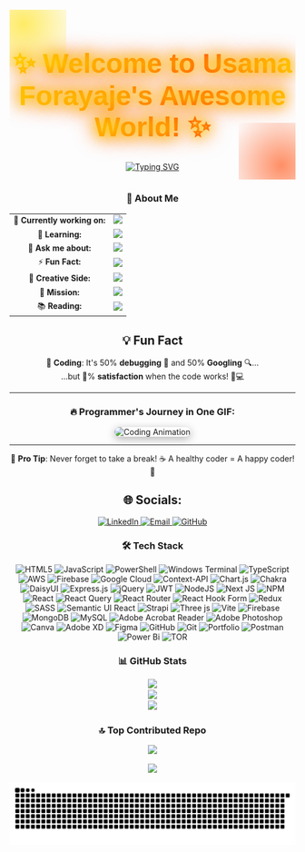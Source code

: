 <div align="center" style="margin: 20px 0; position: relative; overflow: hidden;">
  <h1 style="
    font-family: 'Poppins', sans-serif; 
    font-size: 3rem; 
    color: #FFD700; 
    text-shadow: 0 0 20px #FFD700, 0 0 30px #FFA500, 0 0 40px #FF4500;
    animation: glow 2s infinite alternate;
    background: linear-gradient(90deg, #FFD700, #FFA500, #FF4500, #FFD700);
    -webkit-background-clip: text;
    -webkit-text-fill-color: transparent;
  ">
    ✨ Welcome to Usama Forayaje's Awesome World! ✨
  </h1>
  <div style="position: absolute; top: -50px; left: -50px; width: 150px; height: 150px; background: radial-gradient(circle, rgba(255, 223, 0, 0.6), transparent); animation: float 3s ease-in-out infinite;"></div>
  <div style="position: absolute; bottom: -50px; right: -50px; width: 150px; height: 150px; background: radial-gradient(circle, rgba(255, 69, 0, 0.6), transparent); animation: float 3s ease-in-out infinite reverse;"></div>

<a href="https://git.io/typing-svg"><img src="https://readme-typing-svg.herokuapp.com?font=Fira+Code&size=18&pause=1000&color=677CF7&random=true&width=600&height=70&lines=%F0%9F%8C%90+Building+Modern%2C+Responsive+Web+Applications;%F0%9F%92%BB+React+Ninja+%7C+Tailwind+Wizard;%F0%9F%8C%9F+Shaping+the+Future+of+Web+Development;%F0%9F%AA%84+Creating+Magic+with+HTML%2C+CSS%2C+%26+JS;%F0%9F%9B%A0%EF%B8%8F+Frontend+Alchemist+%7C+Breathing+Life+Into+Websites;%F0%9F%94%A5+Design+%2B+Code+%3D+Perfect+Harmony;%F0%9F%92%A1+Dream+It%2C+Design+It%2C+Build+It;%F0%9F%93%B1+Mobile-First+%7C+Responsive+Design+Advocate;%F0%9F%91%A8%E2%80%8D%F0%9F%92%BB+Welcome+to+My+Code+Lab!+%7C+Explore+My+Digital+Creations;%F0%9F%A7%91%E2%80%8D%F0%9F%92%BB+Coding+Interfaces+That+Users+Love" alt="Typing SVG" /></a>

</div>

<div align="center">

### 🌟 About Me

<table style="width: 100%; text-align: center; border-spacing: 10px;">
  <tr>
    <td>🔭 <b>Currently working on:</b></td>
    <td>
      <img src="https://img.shields.io/badge/Frontend_Development-6C63FF?style=for-the-badge&logo=react&logoColor=white" style="animation: pulse 1.5s infinite;">
    </td>
  </tr>
  <tr>
    <td>🌱 <b>Learning:</b></td>
    <td>
      <img src="https://img.shields.io/badge/MERN_Stack-FFC107?style=for-the-badge&logo=node.js&logoColor=black" style="animation: pulse 1.5s infinite;">
    </td>
  </tr>
  <tr>
    <td>💬 <b>Ask me about:</b></td>
    <td>
      <img src="https://img.shields.io/badge/ReactJS-00BCD4?style=for-the-badge&logo=react&logoColor=white" style="animation: pulse 1.5s infinite;">
    </td>
  </tr>
  <tr>
    <td>⚡ <b>Fun Fact:</b></td>
    <td>
      <img src="https://img.shields.io/badge/I_Love-Clean_And_Responsive-29B6F6?style=for-the-badge&logo=code&logoColor=white" style="animation: pulse 1.5s infinite;">
    </td>
  </tr>
  <tr>
    <td>🎨 <b>Creative Side:</b></td>
    <td>
      <img src="https://img.shields.io/badge/UX_UI_Design-FF4081?style=for-the-badge&logo=figma&logoColor=white" style="animation: bounce 1s infinite;">
    </td>
  </tr>
  <tr>
    <td>🚀 <b>Mission:</b></td>
    <td>
      <img src="https://img.shields.io/badge/Building_Impactful_Apps-FF5722?style=for-the-badge&logo=android&logoColor=white" style="animation: bounce 1s infinite;">
    </td>
  </tr>
  <tr>
    <td>📚 <b>Reading:</b></td>
    <td>
      <img src="https://img.shields.io/badge/JavaScript_Fundamentals-2196F3?style=for-the-badge&logo=javascript&logoColor=white" style="animation: bounce 1s infinite;">
    </td>
  </tr>
</table>

</div>

<div align="center">

## 💡 **Fun Fact**

🌟 **Coding**: It's 50% **debugging** 🐞 and 50% **Googling** 🔍...  
...but 💯% **satisfaction** when the code works! 🚀💻  

---

### 🔥 **Programmer's Journey in One GIF:**

<img src="https://i.giphy.com/media/v1.Y2lkPTc5MGI3NjExc3BuNmZ4NGFrbDlsMXBleGYycml3am5lbmV4b2lvMXVidzUxeTh4OCZlcD12MV9pbnRlcm5hbF9naWZfYnlfaWQmY3Q9Zw/scZPhLqaVOM1qG4lT9/giphy.gif" 
     width="300" 
     alt="Coding Animation" 
     style="border-radius: 15px; box-shadow: 0 4px 15px rgba(0, 0, 0, 0.3);">

---

💖 **Pro Tip**: Never forget to take a break! ☕ A healthy coder = A happy coder! 🎉

</div>


<div align="center">

## 🌐 Socials:

  <a href="https://www.linkedin.com/in/usama-forayaje/" target="_blank">
    <img src="https://img.shields.io/badge/LinkedIn-Connect-blue?style=for-the-badge&logo=linkedin&logoColor=white" alt="LinkedIn">
  </a>
  <a href="mailto:usamaforayaje03.com" target="_blank">
    <img src="https://img.shields.io/badge/Email-Contact-FF4136?style=for-the-badge&logo=gmail&logoColor=white" alt="Email">
  </a>
  <a href="https://github.com/usama-forayeje" target="_blank">
    <img src="https://img.shields.io/badge/GitHub-Follow-black?style=for-the-badge&logo=github&logoColor=white" alt="GitHub">
  </a>
</div>

<div align="center">
  
### 🛠️ Tech Stack

![HTML5](https://img.shields.io/badge/html5-%23E34F26.svg?style=for-the-badge&logo=html5&logoColor=white)
![JavaScript](https://img.shields.io/badge/javascript-%23323330.svg?style=for-the-badge&logo=javascript&logoColor=%23F7DF1E)
![PowerShell](https://img.shields.io/badge/PowerShell-%235391FE.svg?style=for-the-badge&logo=powershell&logoColor=white)
![Windows Terminal](https://img.shields.io/badge/Windows%20Terminal-%234D4D4D.svg?style=for-the-badge&logo=windows-terminal&logoColor=white)
![TypeScript](https://img.shields.io/badge/typescript-%23007ACC.svg?style=for-the-badge&logo=typescript&logoColor=white)
![AWS](https://img.shields.io/badge/AWS-%23FF9900.svg?style=for-the-badge&logo=amazon-aws&logoColor=white)
![Firebase](https://img.shields.io/badge/firebase-%23039BE5.svg?style=for-the-badge&logo=firebase) ![Google Cloud](https://img.shields.io/badge/GoogleCloud-%234285F4.svg?style=for-the-badge&logo=google-cloud&logoColor=white)
![Context-API](https://img.shields.io/badge/Context--Api-000000?style=for-the-badge&logo=react) ![Chart.js](https://img.shields.io/badge/chart.js-F5788D.svg?style=for-the-badge&logo=chart.js&logoColor=white) ![Chakra](https://img.shields.io/badge/chakra-%234ED1C5.svg?style=for-the-badge&logo=chakraui&logoColor=white)
![DaisyUI](https://img.shields.io/badge/daisyui-5A0EF8?style=for-the-badge&logo=daisyui&logoColor=white)
![Express.js](https://img.shields.io/badge/express.js-%23404d59.svg?style=for-the-badge&logo=express&logoColor=%2361DAFB)
![jQuery](https://img.shields.io/badge/jquery-%230769AD.svg?style=for-the-badge&logo=jquery&logoColor=white)
![JWT](https://img.shields.io/badge/JWT-black?style=for-the-badge&logo=JSON%20web%20tokens)
![NodeJS](https://img.shields.io/badge/node.js-6DA55F?style=for-the-badge&logo=node.js&logoColor=white)
![Next JS](https://img.shields.io/badge/Next-black?style=for-the-badge&logo=next.js&logoColor=white) ![NPM](https://img.shields.io/badge/NPM-%23CB3837.svg?style=for-the-badge&logo=npm&logoColor=white) ![React](https://img.shields.io/badge/react-%2320232a.svg?style=for-the-badge&logo=react&logoColor=%2361DAFB)
![React Query](https://img.shields.io/badge/-React%20Query-FF4154?style=for-the-badge&logo=react%20query&logoColor=white)
![React Router](https://img.shields.io/badge/React_Router-CA4245?style=for-the-badge&logo=react-router&logoColor=white)
![React Hook Form](https://img.shields.io/badge/React%20Hook%20Form-%23EC5990.svg?style=for-the-badge&logo=reacthookform&logoColor=white)
![Redux](https://img.shields.io/badge/redux-%23593d88.svg?style=for-the-badge&logo=redux&logoColor=white)
![SASS](https://img.shields.io/badge/SASS-hotpink.svg?style=for-the-badge&logo=SASS&logoColor=white) ![Semantic UI React](https://img.shields.io/badge/Semantic%20UI%20React-%2335BDB2.svg?style=for-the-badge&logo=SemanticUIReact&logoColor=white)
![Strapi](https://img.shields.io/badge/strapi-%232E7EEA.svg?style=for-the-badge&logo=strapi&logoColor=white)
![Three js](https://img.shields.io/badge/threejs-black?style=for-the-badge&logo=three.js&logoColor=white)
![Vite](https://img.shields.io/badge/vite-%23646CFF.svg?style=for-the-badge&logo=vite&logoColor=white) ![Firebase](https://img.shields.io/badge/firebase-a08021?style=for-the-badge&logo=firebase&logoColor=ffcd34)
![MongoDB](https://img.shields.io/badge/MongoDB-%234ea94b.svg?style=for-the-badge&logo=mongodb&logoColor=white)
![MySQL](https://img.shields.io/badge/mysql-4479A1.svg?style=for-the-badge&logo=mysql&logoColor=white) ![Adobe Acrobat Reader](https://img.shields.io/badge/Adobe%20Acrobat%20Reader-EC1C24.svg?style=for-the-badge&logo=Adobe%20Acrobat%20Reader&logoColor=white)
![Adobe Photoshop](https://img.shields.io/badge/adobe%20photoshop-%2331A8FF.svg?style=for-the-badge&logo=adobe%20photoshop&logoColor=white)
![Canva](https://img.shields.io/badge/Canva-%2300C4CC.svg?style=for-the-badge&logo=Canva&logoColor=white)
![Adobe XD](https://img.shields.io/badge/Adobe%20XD-470137?style=for-the-badge&logo=Adobe%20XD&logoColor=#FF61F6)
![Figma](https://img.shields.io/badge/figma-%23F24E1E.svg?style=for-the-badge&logo=figma&logoColor=white)
![GitHub](https://img.shields.io/badge/github-%23121011.svg?style=for-the-badge&logo=github&logoColor=white)
![Git](https://img.shields.io/badge/git-%23F05033.svg?style=for-the-badge&logo=git&logoColor=white) ![Portfolio](https://img.shields.io/badge/Portfolio-%23000000.svg?style=for-the-badge&logo=firefox&logoColor=#FF7139)
![Postman](https://img.shields.io/badge/Postman-FF6C37?style=for-the-badge&logo=postman&logoColor=white)
![Power Bi](https://img.shields.io/badge/power_bi-F2C811?style=for-the-badge&logo=powerbi&logoColor=black)
![TOR](https://img.shields.io/badge/tor-%237E4798.svg?style=for-the-badge&logo=tor-project&logoColor=white)

</div>

<div align="center">
 
### 📊 GitHub Stats

![](https://github-readme-stats.vercel.app/api?username=usama-forayeje&theme=dark&hide_border=false&include_all_commits=true&count_private=true)
<br/>
![](https://github-readme-streak-stats.herokuapp.com/?user=usama-forayeje&theme=dark&hide_border=false)<br/>
![](https://github-readme-stats.vercel.app/api/top-langs/?username=usama-forayeje&theme=dark&hide_border=false&include_all_commits=true&count_private=true&layout=compact)

</div>

 <div align=" center">

### 🔝 Top Contributed Repo

![](https://github-contributor-stats.vercel.app/api?username=usama-forayeje&limit=5&theme=dark&combine_all_yearly_contributions=true)

<div>

![](https://visitcount.itsvg.in/api?id=usama-forayeje&icon=0&color=0)


<picture>
  <source media="(prefers-color-scheme: dark)" srcset="https://raw.githubusercontent.com/usama-forayeje/usama-forayeje/output/github-snake-dark.svg" />
  <source media="(prefers-color-scheme: light)" srcset="https://raw.githubusercontent.com/usama-forayeje/usama-forayeje/output/github-snake.svg" />
  <img alt="github-snake" src="https://raw.githubusercontent.com/usama-forayeje/usama-forayeje/output/github-snake.svg" />
</picture>
